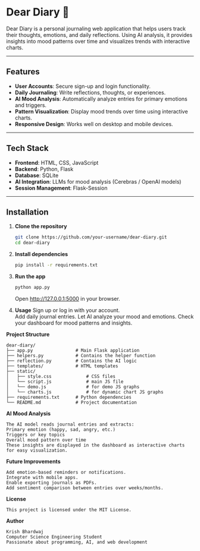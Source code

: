 # Dear Diary 📝

Dear Diary is a personal journaling web application that helps users track their thoughts, emotions, and daily reflections. Using AI analysis, it provides insights into mood patterns over time and visualizes trends with interactive charts.

---

## Features

- **User Accounts**: Secure sign-up and login functionality.
- **Daily Journaling**: Write reflections, thoughts, or experiences.
- **AI Mood Analysis**: Automatically analyze entries for primary emotions and triggers.
- **Pattern Visualization**: Display mood trends over time using interactive charts.
- **Responsive Design**: Works well on desktop and mobile devices.

---

## Tech Stack

- **Frontend**: HTML, CSS, JavaScript
- **Backend**: Python, Flask
- **Database**: SQLite
- **AI Integration**: LLMs for mood analysis (Cerebras / OpenAI models)
- **Session Management**: Flask-Session

---

## Installation

1. **Clone the repository**
   ```bash
   git clone https://github.com/your-username/dear-diary.git
   cd dear-diary
   ```

2. **Install dependencies**
    ```bash
    pip install -r requirements.txt
    ```

3. **Run the app**
    ```bash
    python app.py
    ```
    Open http://127.0.0.1:5000 in your browser.

4. **Usage**
    Sign up or log in with your account.    
    Add daily journal entries.
    Let AI analyze your mood and emotions.
    Check your dashboard for mood patterns and insights.

**Project Structure**

    dear-diary/
    ├── app.py                # Main Flask application
    ├── helpers.py            # Contains the helper function 
    ├── reflection.py         # Contains the AI logic
    ├── templates/            # HTML templates
    ├── static/
    │   ├── style.css             # CSS files
    │   └── script.js             # main JS file
    │   └── demo.js               # for demo JS graphs
    │   └── charts.js             # for dynamic chart JS graphs
    ├── requirements.txt      # Python dependencies
    └── README.md             # Project documentation

**AI Mood Analysis**

    The AI model reads journal entries and extracts:
    Primary emotion (happy, sad, angry, etc.)
    Triggers or key topics
    Overall mood pattern over time
    These insights are displayed in the dashboard as interactive charts for easy visualization.

**Future Improvements**

    Add emotion-based reminders or notifications.
    Integrate with mobile apps.
    Enable exporting journals as PDFs.
    Add sentiment comparison between entries over weeks/months.

**License**

    This project is licensed under the MIT License.

**Author**

    Krish Bhardwaj
    Computer Science Engineering Student
    Passionate about programming, AI, and web development

